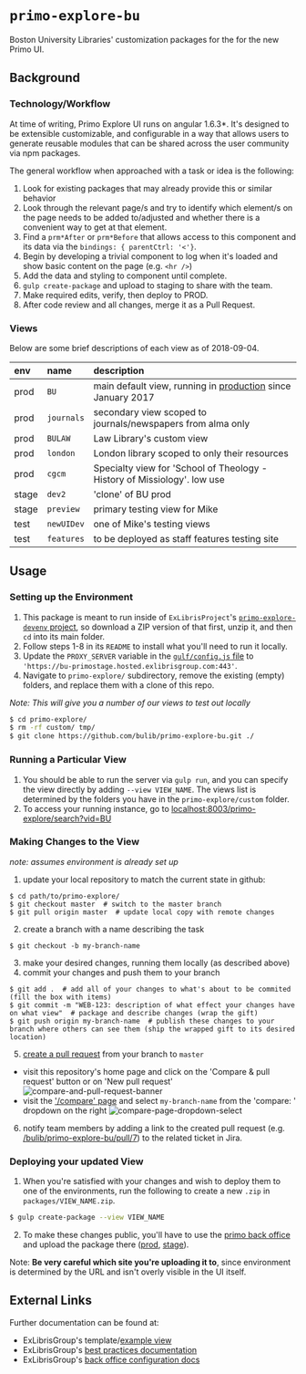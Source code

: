 # `primo-explore-bu`

Boston University Libraries' customization packages for the for the new Primo UI.

## Background

### Technology/Workflow

At time of writing, Primo Explore UI runs on angular 1.6.3*. It's designed to be extensible
  customizable, and configurable in a way that allows users to generate reusable modules
  that can be shared across the user community via npm packages.

The general workflow when approached with a task or idea is the following:
1. Look for existing packages that may already provide this or similar behavior
2. Look through the relevant page/s and try to identify which element/s on the page
   needs to be added to/adjusted and whether there is a convenient way to get at that element.
3. Find a `prm*After` or `prm*Before` that allows access to this component and its data via the
   `bindings: { parentCtrl: '<'}`.
4. Begin by developing a trivial component to log when it's loaded and show basic content on the page (e.g. `<hr />`)
5. Add the data and styling to component until complete.
6. `gulp create-package` and upload to staging to share with the team.
7. Make required edits, verify, then deploy to PROD.
8. After code review and all changes, merge it as a Pull Request.

### Views

Below are some brief descriptions of each view as of 2018-09-04.

|env |name|description|
|:---|:---|:----------|
|prod|`BU`|main default view, running in [production](http://buprimo.hosted.exlibrisgroup.com/primo-explore/search?vid=BU) since January 2017|
|prod|`journals`|secondary view scoped to journals/newspapers from alma only|
|prod|`BULAW`|Law Library's custom view|
|prod|`london`|London library scoped to only their resources|
|prod|`cgcm`|Specialty view for 'School of Theology - History of Missiology'. low use|
|stage|`dev2`|'clone' of BU prod|
|stage|`preview`|primary testing view for Mike|
|test|`newUIDev`|one of Mike's testing views|
|test|`features`|to be deployed as staff features testing site|

## Usage

### Setting up the Environment

1. This package is meant to run inside of `ExLibrisProject`'s [`primo-explore-devenv` project](https://github.com/ExLibrisGroup/primo-explore-devenv/), so
  download a ZIP version of that first, unzip it, and then `cd` into its main folder.
2. Follow steps 1-8 in its `README` to install what you'll need to run it locally.
3. Update the `PROXY_SERVER` variable in the [`gulf/config.js` file](https://github.com/ExLibrisGroup/primo-explore-devenv/blob/master/gulp/config.js#L150)
  to `'https://bu-primostage.hosted.exlibrisgroup.com:443'`.
4. Navigate to `primo-explore/` subdirectory, remove the existing (empty) folders, and replace them with a clone of this repo.

_Note: This will give you a number of our views to test out locally_
```bash
$ cd primo-explore/
$ rm -rf custom/ tmp/
$ git clone https://github.com/bulib/primo-explore-bu.git ./
```

### Running a Particular View

1. You should be able to run the server via `gulp run`, and you can specify the view directly by adding `--view VIEW_NAME`.
  The views list is determined by the folders you have in the `primo-explore/custom` folder.
2. To access your running instance, go to [localhost:8003/primo-explore/search?vid=BU](http://localhost:8003/primo-explore/search?vid=BU&sortby=rank&lang=en_US)

### Making Changes to the View

_note: assumes environment is already set up_

1. update your local repository to match the current state in github:
```
$ cd path/to/primo-explore/
$ git checkout master  # switch to the master branch
$ git pull origin master  # update local copy with remote changes
```
2. create a branch with a name describing the task
```
$ git checkout -b my-branch-name
```
3. make your desired changes, running them locally (as described above)
4. commit your changes and push them to your branch
```
$ git add .  # add all of your changes to what's about to be commited (fill the box with items)
$ git commit -m "WEB-123: description of what effect your changes have on what view"  # package and describe changes (wrap the gift)
$ git push origin my-branch-name  # publish these changes to your branch where others can see them (ship the wrapped gift to its desired location)
```
5. [create a pull request](https://github.com/bulib/primo-explore-bu/compare) from your branch to `master`
- visit this repository's home page and click on the 'Compare & pull request' button or on 'New pull request'
![compare-and-pull-request-banner](https://user-images.githubusercontent.com/5565284/50294604-41d0c900-0444-11e9-9fa4-66f3e0cbd11a.png)
- visit the ['/compare' page](https://github.com/bulib/primo-explore-bu/compare) and select `my-branch-name` from the 'compare: ' dropdown on the right
![compare-page-dropdown-select](https://user-images.githubusercontent.com/5565284/50294823-bd327a80-0444-11e9-80fd-bc812e81a671.png)
6. notify team members by adding a link to the created pull request (e.g. [/bulib/primo-explore-bu/pull/7](https://github.com/bulib/primo-explore-bu/pull/7)) to the related ticket in Jira.

### Deploying your updated View

1. When you're satisfied with your changes and wish to deploy them to one of the environments, run the following to
  create a new `.zip` in `packages/VIEW_NAME.zip`.
```bash
$ gulp create-package --view VIEW_NAME
```
2. To make these changes public, you'll have to use the [primo back office](https://knowledge.exlibrisgroup.com/Primo/Product_Documentation/060Back_Office_Guide/060Configuring_Primo%E2%80%99s_Front_End/020Views_Wizard)
  and upload the package there ([prod](http://buprimo.hosted.exlibrisgroup.com:1601/primo_publishing/admin/acegilogin.jsp),
  [stage](http://bu-primostage.hosted.exlibrisgroup.com:1601/primo_publishing/admin/acegilogin.jsp)).

Note: **Be very careful which site you're uploading it to**, since environment is determined by the URL and isn't overly
  visible in the UI itself.

## External Links

Further documentation can be found at:
- ExLibrisGroup's template/[example view](https://github.com/ExLibrisGroup/primo-explore-package)
- ExLibrisGroup's [best practices documentation](http://knowledge.exlibrisgroup.com/Primo/Product_Documentation/New_Primo_Interface/New_UI_Customization_-_Best_Practices)
- ExLibrisGroup's [back office configuration docs](http://knowledge.exlibrisgroup.com/Primo/Product_Documentation/New_Primo_Interface/Back_Office_Configuration_for_New_UI)
